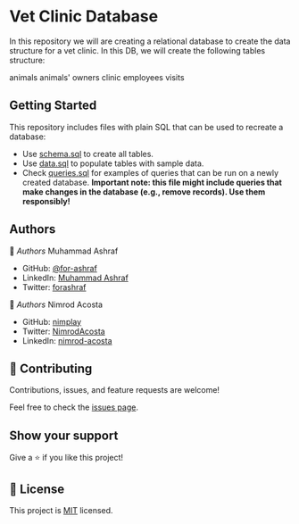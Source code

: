 # Vet Clinic Database
In this repository we will are creating a relational database to create the data structure for a vet clinic. In this DB, we will create the following tables structure:

animals
animals' owners
clinic employees
visits

## Getting Started

This repository includes files with plain SQL that can be used to recreate a database:

- Use [schema.sql](./schema.sql) to create all tables.
- Use [data.sql](./data.sql) to populate tables with sample data.
- Check [queries.sql](./queries.sql) for examples of queries that can be run on a newly created database. **Important note: this file might include queries that make changes in the database (e.g., remove records). Use them responsibly!**


## Authors

👤 *Authors*
Muhammad Ashraf

- GitHub: [@for-ashraf](https://github.com/for-ashraf)
- LinkedIn: [Muhammad Ashraf](https://www.linkedin.com/in/for-ashraf/)
- Twitter: [forashraf](https://twitter.com/forashraf)

👤 *Authors*
Nimrod Acosta

- GitHub: [nimplay](https://github.com/nimplay)
- Twitter: [NimrodAcosta](https://twitter.com/NimrodAcosta)
- LinkedIn: [nimrod-acosta](https://www.linkedin.com/in/nimrod-acosta-734330169/)

## 🤝 Contributing

Contributions, issues, and feature requests are welcome!

Feel free to check the [issues page](../../issues/).

## Show your support

Give a ⭐️ if you like this project!

## 📝 License

This project is [MIT](./MIT.md) licensed.
